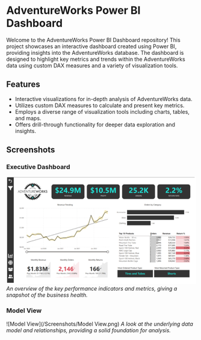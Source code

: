 # AdventureWorks Power BI Dashboard

Welcome to the AdventureWorks Power BI Dashboard repository! This project showcases an interactive dashboard created using Power BI, providing insights into the AdventureWorks database. The dashboard is designed to highlight key metrics and trends within the AdventureWorks data using custom DAX measures and a variety of visualization tools.

## Features

- Interactive visualizations for in-depth analysis of AdventureWorks data.
- Utilizes custom DAX measures to calculate and present key metrics.
- Employs a diverse range of visualization tools including charts, tables, and maps.
- Offers drill-through functionality for deeper data exploration and insights.

## Screenshots

### Executive Dashboard

![Executive Dashboard](/Screenshots/Exec.png)
*An overview of the key performance indicators and metrics, giving a snapshot of the business health.*

### Model View

![Model View](/Screenshots/Model View.png)
*A look at the underlying data model and relationships, providing a solid foundation for analysis.*
